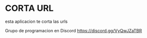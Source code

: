 # CORTA URL 
esta aplicacion te corta las urls


Grupo de programacion en Discord
https://discord.gg/VyQwJZaTBR
